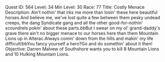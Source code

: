 Quest ID: 564
Level: 34
Min Level: 30
Race: 77
Title: Costly Menace
Description: Ain't nothin' that irks me more than losin' these here beautiful horses.And believe me, we've lost quite a few between them pesky undead creeps, the dang Syndicate gang and all the other good-for-nothin' scoundrels pokin' about these parts.$b$bBut I swear on my ol' grand-daddy's grave there ain't no bigger menace to our horses here than them Mountain Lions up in Alterac.Always comin' down from the hills and makin' my life difficult!$b$bYou fancy yourself a hero?Go and do somethin' about it then!
Objective: Darren Malvew of Southshore wants you to kill 8 Mountain Lions and 10 Hulking Mountain Lions.
